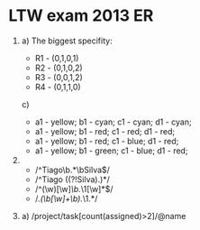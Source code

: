 # LTW exam 2013 ER

1. 
    a) The biggest specifity:
      * R1 - (0,1,0,1)
      * R2 - (0,1,0,2) 
      * R3 - (0,0,1,2) 
      * R4 - (0,1,1,0)

    c)
      * a1 - yellow; b1 - cyan; c1 - cyan; d1 - cyan;
      * a1 - yellow; b1 - red; c1 - red; d1 - red;
      * a1 - yellow; b1 - red; c1 - blue; d1 - red;
      * a1 - yellow; b1 - green; c1 - blue; d1 - red;

3. 
    * /^Tiago\b.*\bSilva$/
    * /^Tiago ((?!Silva).)*/
    * /^(\w)[\w]*\b.*\1[\w]*$/
    * /.*(\b[\w]+\b).*\1.*/

5. a) /project/task[count(assigned)>2]/@name
